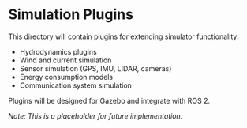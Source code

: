 # Simulation Plugins

This directory will contain plugins for extending simulator functionality:

- Hydrodynamics plugins
- Wind and current simulation
- Sensor simulation (GPS, IMU, LIDAR, cameras)
- Energy consumption models
- Communication system simulation

Plugins will be designed for Gazebo and integrate with ROS 2.

*Note: This is a placeholder for future implementation.* 